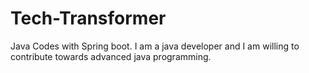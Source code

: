 # Tech-Transformer
Java Codes with Spring boot.
I am a java developer and I am willing to contribute towards advanced java programming.

